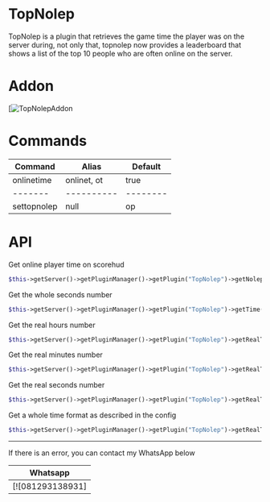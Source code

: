 # TopNolep

TopNolep is a plugin that retrieves the game time the player was on the server during, not only that, topnolep now provides a leaderboard that shows a list of the top 10 people who are often online on the server.

# Addon
[![TopNolepAddon](https://github.com/EdoGaming28/TopNolepAddon)
# Commands
Command | Alias| Default
------- | ---------- | --------
onlinetime | onlinet, ot | true
------- | ---------- | --------
settopnolep | null | op

# API
Get online player time on scorehud
```php
$this->getServer()->getPluginManager()->getPlugin("TopNolep")->getNolepTime($player);
```
Get the whole seconds number
```php
$this->getServer()->getPluginManager()->getPlugin("TopNolep")->getTime($player);
```
Get the real hours number
```php
$this->getServer()->getPluginManager()->getPlugin("TopNolep")->getRealTimeHours($player);
```
Get the real minutes number
```php
$this->getServer()->getPluginManager()->getPlugin("TopNolep")->getRealTimeMinutes($player);
```
Get the real seconds number
```php
$this->getServer()->getPluginManager()->getPlugin("TopNolep")->getRealTimeSeconds($player);
```
Get a whole time format as described in the config
```php
$this->getServer()->getPluginManager()->getPlugin("TopNolep")->getRealTime($player);
```

----------------

If there is an error, you can contact my WhatsApp below

| Whatsapp |
| :---: |
[![081293138931] |
